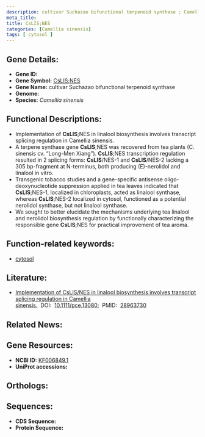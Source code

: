 ```yaml
---
description: cultivar Suchazao bifunctional terpenoid synthase ; Camellia sinensis
meta_title:
title: CsLIS;NES
categories: [Camellia sinensis]
tags: [ cytosol ]
---
```


## Gene Details:
- **Gene ID:** []()
- **Gene Symbol:** <u>CsLIS;NES</u>
- **Gene Name:** cultivar Suchazao bifunctional terpenoid synthase
- **Genome:** []()
- **Species:** *Camellia sinensis*

## Functional Descriptions:
   - Implementation of **CsLIS**;NES in linalool biosynthesis involves transcript splicing regulation in Camellia sinensis.
   - A terpene synthase gene **CsLIS**;NES was recovered from tea plants (C. sinensis cv. “Long-Men Xiang”). **CsLIS**;NES transcription regulation resulted in 2 splicing forms: **CsLIS**/NES-1 and **CsLIS**/NES-2 lacking a 305 bp-fragment at N-terminus, both producing (E)-nerolidol and linalool in vitro.
   - Transgenic tobacco studies and a gene-specific antisense oligo-deoxynucleotide suppression applied in tea leaves indicated that **CsLIS**;NES-1, localized in chloroplasts, acted as linalool synthase, whereas **CsLIS**;NES-2 localized in cytosol, functioned as a potential nerolidol synthase, but not linalool synthase.
   - We sought to better elucidate the mechanisms underlying tea linalool and nerolidol biosynthesis regulation by functionally characterizing the responsible gene **CsLIS**;NES for practical improvement of tea aroma.

## Function-related keywords:
   - [cytosol](/tags/cytosol/)

## Literature:
   - [Implementation of CsLIS/NES in linalool biosynthesis involves transcript splicing regulation in Camellia sinensis.](https://doi.org/10.1111/pce.13080)&nbsp;&nbsp;DOI:&nbsp;&nbsp;[10.1111/pce.13080](https://doi.org/10.1111/pce.13080);&nbsp;&nbsp;PMID:&nbsp;&nbsp;[28963730](https://pubmed.ncbi.nlm.nih.gov/28963730/)

## Related News:

## Gene Resources:
- **NCBI ID:**  [KF006849.1](https://www.ncbi.nlm.nih.gov/gene/?term=KF006849.1)
- **UniProt accessions:**  [](https://www.uniprot.org/uniprotkb//entry)

## Orthologs:

## Sequences:
- **CDS Sequence:**
- **Protein Sequence:**
